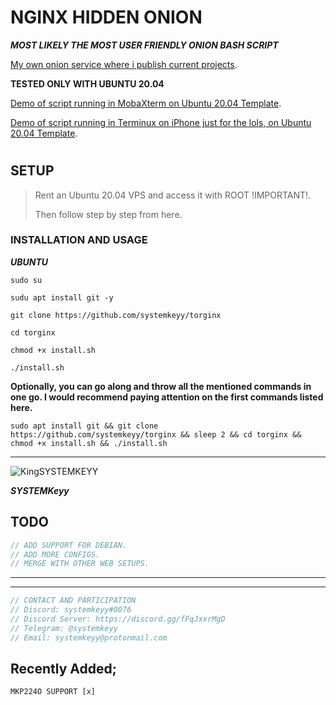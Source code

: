 # NGINX HIDDEN ONION

**_MOST LIKELY THE MOST USER FRIENDLY ONION BASH SCRIPT_**


[My own onion service where i publish current projects](http://hkhr6pxk54yz4mqnqawhhzrluwrgssej3fbtojicy6blajonerqnsdyd.onion/).


**TESTED ONLY WITH UBUNTU 20.04**

[Demo of script running in MobaXterm on Ubuntu 20.04 Template](https://www.youtube.com/watch?v=US3KHONqER0).

[Demo of script running in Terminux on iPhone just for the lols, on Ubuntu 20.04 Template](https://www.youtube.com/watch?v=R71e-rfbNoc).

#
#

## SETUP

> Rent an Ubuntu 20.04 VPS and access it with ROOT !IMPORTANT!. 
>
>Then follow step by step from here.

### INSTALLATION AND USAGE

**_UBUNTU_**
```
sudo su
```

```
sudu apt install git -y
```
```
git clone https://github.com/systemkeyy/torginx
```
```
cd torginx
```
```
chmod +x install.sh
```
```
./install.sh
```

**Optionally, you can go along and throw all the mentioned commands in one go. I would recommend paying attention on the first commands listed here.**

```
sudo apt install git && git clone https://github.com/systemkeyy/torginx && sleep 2 && cd torginx && chmod +x install.sh && ./install.sh
```
--------------------------------------------------------------------------------------------------

![KingSYSTEMKEYY](https://avatars.githubusercontent.com/u/74800251?v=4)

**_SYSTEMKeyy_**

## TODO

```js
// ADD SUPPORT FOR DEBIAN.
// ADD MORE CONFIGS.
// MERGE WITH OTHER WEB SETUPS.
```
----------------------------------------------------


-----------------------------------------------------
```js
// CONTACT AND PARTICIPATION
// Discord: systemkeyy#0076
// Discord Server: https://discord.gg/fFqJxxrMgD
// Telegram: @systemkeyy
// Email: systemkeyy@protonmail.com
```

## Recently Added;

```
MKP224O SUPPORT [x]
```

